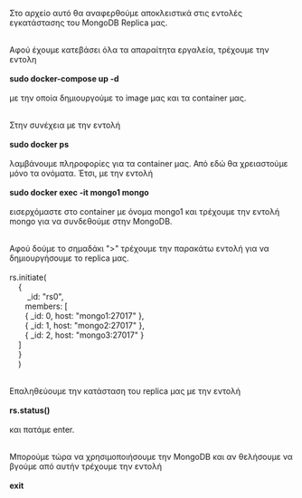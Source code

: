 Στο αρχείο αυτό θα αναφερθούμε αποκλειστικά στις εντολές εγκατάστασης του MongoDB Replica μας. <br/> <br/>

Αφού έχουμε κατεβάσει όλα τα απαραίτητα εργαλεία, τρέχουμε την εντολη <br/> <br/>
**sudo docker-compose up -d** <br/> <br/>
με την οποία δημιουργούμε το image μας και τα container μας. <br/> <br/>

Στην συνέχεια με την εντολή <br/> <br/>
**sudo docker ps** <br/> <br/>
λαμβάνουμε πληροφορίες για τα container μας. Από εδώ θα χρειαστούμε μόνο τα ονόματα. Έτσι, με την εντολή <br/> <br/>
**sudo docker exec -it mongo1 mongo** <br/> <br/>
εισερχόμαστε στο container με όνομα mongo1 και τρέχουμε την εντολή mongo για να συνδεθούμε στην MongoDB. <br/> <br/> 

Αφού δούμε το σημαδάκι ">" τρέχουμε την παρακάτω εντολή για να δημιουργήσουμε το replica μας. <br/> <br/>
rs.initiate( <br/>
&nbsp; &nbsp; { <br/>
&nbsp; &nbsp; &nbsp; &nbsp; _id: "rs0", <br/>
&nbsp; &nbsp; &nbsp; &nbsp;members: [ <br/>
&nbsp; &nbsp; &nbsp; &nbsp;{ _id: 0, host: "mongo1:27017" }, <br/>
&nbsp; &nbsp; &nbsp; &nbsp;{ _id: 1, host: "mongo2:27017" }, <br/>
&nbsp; &nbsp; &nbsp; &nbsp;{ _id: 2, host: "mongo3:27017" } <br/>
&nbsp; &nbsp; ] <br/>
&nbsp; &nbsp; } <br/>
&nbsp; &nbsp; )<br/> <br/>

Επαληθεύουμε την κατάσταση του replica μας με την εντολή <br/> <br/>
**rs.status()** <br/> <br/>
και πατάμε enter. <br/> <br/>

Μπορούμε τώρα να χρησιμοποιήσουμε την MongoDB και αν θελήσουμε να βγούμε από αυτήν τρέχουμε την εντολή <br/> <br/>
**exit** <br/> <br/>

